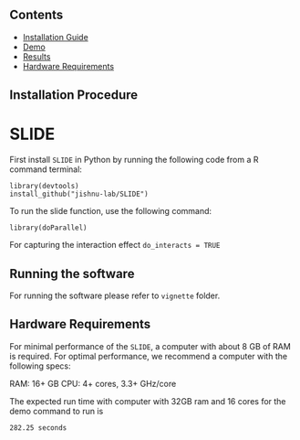 ## Contents

- [Installation Guide](#installation-guide)
- [Demo](#demo)
- [Results](#results)
- [Hardware Requirements](#Hardware-Requirements)






## Installation Procedure
# SLIDE
First install `SLIDE` in Python by running the following code from a  R command terminal:



```library(devtools)```   
```install_github("jishnu-lab/SLIDE")```


To run the slide function, use the following command:

```library(doParallel)```

For capturing the interaction effect ```do_interacts = TRUE```

## Running the software

For running the software please refer to `vignette` folder. 




## Hardware Requirements
For minimal performance of the ```SLIDE```,  a computer with about 8 GB of RAM is required. For optimal performance, we recommend a computer with the following specs:

RAM: 16+ GB
CPU: 4+ cores, 3.3+ GHz/core

The expected run time with computer with 32GB ram and 16 cores for the demo command to run is 

```282.25 seconds ```




   
